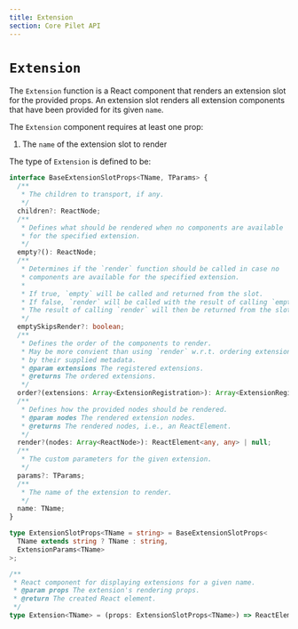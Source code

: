 ```yaml
---
title: Extension
section: Core Pilet API
---
```


# `Extension`

The `Extension` function is a React component that renders an extension slot for the provided props. An extension slot renders all extension components that have been provided for its given `name`.

The `Extension` component requires at least one prop:

1. The `name` of the extension slot to render

The type of `Extension` is defined to be:

```ts
interface BaseExtensionSlotProps<TName, TParams> {
  /**
   * The children to transport, if any.
   */
  children?: ReactNode;
  /**
   * Defines what should be rendered when no components are available
   * for the specified extension.
   */
  empty?(): ReactNode;
  /**
   * Determines if the `render` function should be called in case no
   * components are available for the specified extension.
   *
   * If true, `empty` will be called and returned from the slot.
   * If false, `render` will be called with the result of calling `empty`.
   * The result of calling `render` will then be returned from the slot.
   */
  emptySkipsRender?: boolean;
  /**
   * Defines the order of the components to render.
   * May be more convient than using `render` w.r.t. ordering extensions
   * by their supplied metadata.
   * @param extensions The registered extensions.
   * @returns The ordered extensions.
   */
  order?(extensions: Array<ExtensionRegistration>): Array<ExtensionRegistration>;
  /**
   * Defines how the provided nodes should be rendered.
   * @param nodes The rendered extension nodes.
   * @returns The rendered nodes, i.e., an ReactElement.
   */
  render?(nodes: Array<ReactNode>): ReactElement<any, any> | null;
  /**
   * The custom parameters for the given extension.
   */
  params?: TParams;
  /**
   * The name of the extension to render.
   */
  name: TName;
}

type ExtensionSlotProps<TName = string> = BaseExtensionSlotProps<
  TName extends string ? TName : string,
  ExtensionParams<TName>
>;

/**
 * React component for displaying extensions for a given name.
 * @param props The extension's rendering props.
 * @return The created React element.
 */
type Extension<TName> = (props: ExtensionSlotProps<TName>) => ReactElement | null;
```
